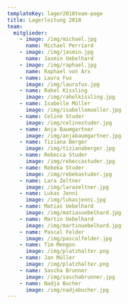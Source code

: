 ```yaml
---
templateKey: lager2018team-page
title: Lagerleitung 2018
team:
  mitglieder:
    - image: /img/michael.jpg
      name: Michael Perriard
    - image: /img/jasmin.jpg
      name: Jasmin Uebelhard
    - image: /img/raphael.jpg
      name: Raphael von Arx
    - name: Laura Fux
      image: /img/laurafux.jpg
    - name: Rahel Kissling
      image: /img/rahelkissling.jpg
    - name: Isabelle Müller
      image: /img/isabellemueller.jpg
    - name: Celiné Studer
      image: /img/celinestuder.jpg
    - name: Anja Baumgartner
      image: /img/anjabaumgartner.jpg
    - name: Tiziana Berger
      image: /img/tizianaberger.jpg
    - name: Rebecca Studer
      image: /img/rebeccastuder.jpg
    - name: Rebeka Studer
      image: /img/rebekastuder.jpg
    - name: Lara Zeltner
      image: /img/larazeltner.jpg
    - name: Lukas Jenni
      image: /img/lukasjenni.jpg
    - name: Matias Uebelhard
      image: /img/matiasuebelhard.jpg
    - name: Martin Uebelhard
      image: /img/martinuebelhard.jpg
    - name: Pascal Felder
      image: /img/pascalfelder.jpg
    - name: Tim Mengon
      image: /img/platzhalter.png
    - name: Jan Müller
      image: /img/platzhalter.png
    - name: Sascha Brunner
      image: /img/saschabrunner.jpg
    - name: Nadja Bucher
      image: /img/nadjabucher.jpg
---
```


